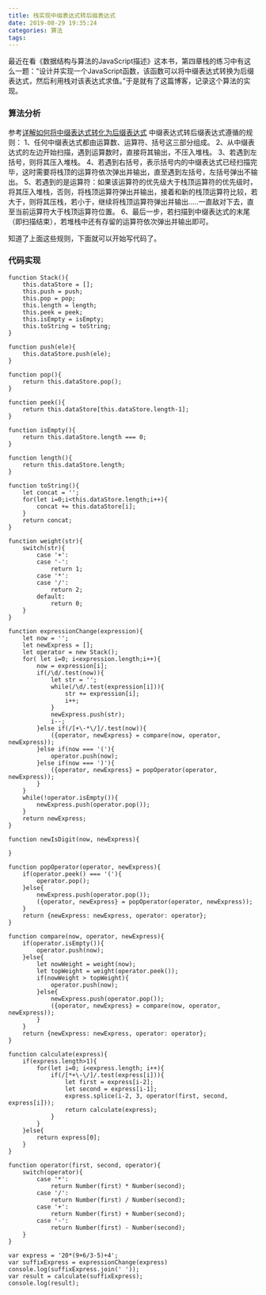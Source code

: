 ```yaml
---
title: 栈实现中缀表达式转后缀表达式
date: 2019-08-29 19:35:24
categories: 算法
tags:
---
```


最近在看《数据结构与算法的JavaScript描述》这本书，第四章栈的练习中有这么一题：“设计并实现一个JavaScript函数，该函数可以将中缀表达式转换为后缀表达式，然后利用栈对该表达式求值。”于是就有了这篇博客，记录这个算法的实现。

<!--more-->

### 算法分析
参考[详解如何将中缀表达式转化为后缀表达式](https://blog.csdn.net/coder_dacyuan/article/details/79941743)
中缀表达式转后缀表达式遵循的规则：
1、任何中缀表达式都由运算数、运算符、括号这三部分组成。
2、从中缀表达式的左边开始扫描，遇到运算数时，直接将其输出，不压入堆栈。
3、若遇到左括号，则将其压入堆栈。
4、若遇到右括号，表示括号内的中缀表达式已经扫描完毕，这时需要将栈顶的运算符依次弹出并输出，直至遇到左括号，左括号弹出不输出。
5、若遇到的是运算符：如果该运算符的优先级大于栈顶运算符的优先级时，将其压入堆栈，否则，将栈顶运算符弹出并输出，接着和新的栈顶运算符比较，若大于，则将其压栈，若小于，继续将栈顶运算符弹出并输出.....一直敌对下去，直至当前运算符大于栈顶运算符位置。
6、最后一步，若扫描到中缀表达式的末尾（即扫描结束），若堆栈中还有存留的运算符依次弹出并输出即可。

知道了上面这些规则，下面就可以开始写代码了。

### 代码实现

```
function Stack(){
    this.dataStore = [];
    this.push = push;
    this.pop = pop;
    this.length = length;
    this.peek = peek;
    this.isEmpty = isEmpty;
    this.toString = toString;
}

function push(ele){
    this.dataStore.push(ele);
}

function pop(){
    return this.dataStore.pop();
}

function peek(){
    return this.dataStore[this.dataStore.length-1];
}

function isEmpty(){
    return this.dataStore.length === 0;
}

function length(){
    return this.dataStore.length;
}

function toString(){
    let concat = '';
    for(let i=0;i<this.dataStore.length;i++){
        concat += this.dataStore[i];
    }
    return concat;
}

function weight(str){
    switch(str){
        case '+':
        case '-':
            return 1;
        case '*':
        case '/':
            return 2;
        default:
            return 0;       
    }
}

function expressionChange(expression){
    let now = '';
    let newExpress = [];
    let operator = new Stack();
    for( let i=0; i<expression.length;i++){
        now = expression[i];
        if(/\d/.test(now)){
            let str = '';
            while(/\d/.test(expression[i])){
                str += expression[i];
                i++;
            }
            newExpress.push(str);
            i--;
        }else if(/[+\-*\/]/.test(now)){
            ({operator, newExpress} = compare(now, operator, newExpress));
        }else if(now === '('){
            operator.push(now);
        }else if(now === ')'){
            ({operator, newExpress} = popOperator(operator, newExpress));
        }
    }
    while(!operator.isEmpty()){
        newExpress.push(operator.pop());
    }
    return newExpress;
}

function newIsDigit(now, newExpress){

}

function popOperator(operator, newExpress){
    if(operator.peek() === '('){
        operator.pop();
    }else{
        newExpress.push(operator.pop());
        ({operator, newExpress} = popOperator(operator, newExpress));
    }
    return {newExpress: newExpress, operator: operator};
}

function compare(now, operator, newExpress){
    if(operator.isEmpty()){
        operator.push(now);
    }else{
        let nowWeight = weight(now);
        let topWeight = weight(operator.peek());
        if(nowWeight > topWeight){
            operator.push(now);
        }else{
            newExpress.push(operator.pop());
            ({operator, newExpress} = compare(now, operator, newExpress));
        }
    }
    return {newExpress: newExpress, operator: operator};
}

function calculate(express){
    if(express.length>1){
        for(let i=0; i<express.length; i++){
            if(/[*+\-\/]/.test(express[i])){
                let first = express[i-2];
                let second = express[i-1];
                express.splice(i-2, 3, operator(first, second, express[i]));
                return calculate(express);
            }
        }
    }else{
        return express[0];
    } 
}

function operator(first, second, operator){
    switch(operator){
        case '*':
            return Number(first) * Number(second);
        case '/':
            return Number(first) / Number(second);
        case '+':
            return Number(first) + Number(second);
        case '-':
            return Number(first) - Number(second);
    }
}

var express = '20*(9+6/3-5)+4';
var suffixExpress = expressionChange(express)
console.log(suffixExpress.join(' '));
var result = calculate(suffixExpress);
console.log(result);

```
